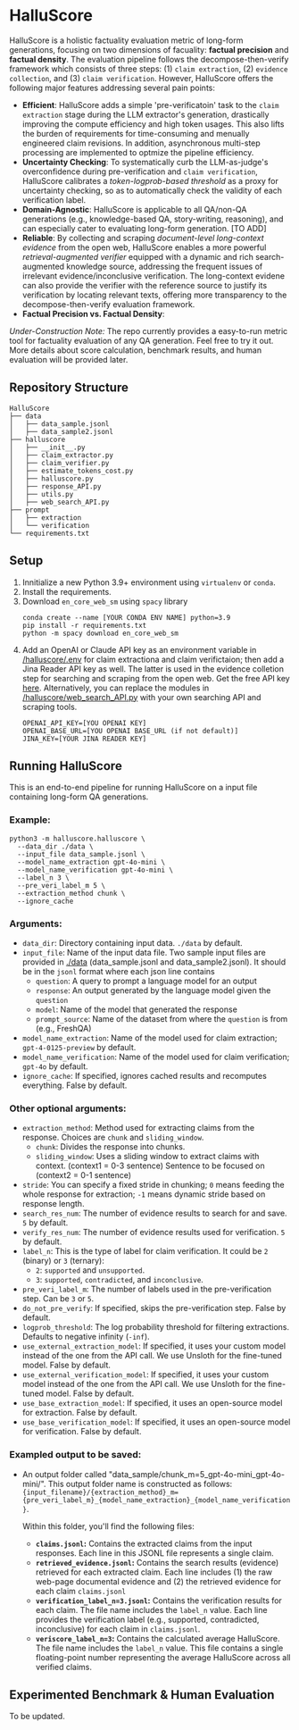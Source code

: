 
# HalluScore

HalluScore is a holistic factuality evaluation metric of long-form generations, focusing on two dimensions of facuality: **factual precision** and **factual density**. The evaluation pipeline follows the decompose-then-verify framework which consists of three steps: (1) `claim extraction`, (2) `evidence collection`, and (3) `claim verification`. However, HalluScore offers the following major features addressing several pain points:

- **Efficient**: HalluScore adds a simple 'pre-verificatoin' task to the `claim extraction` stage during the LLM extractor's generation, drastically improving the compute efficiency and high token usages. This also lifts the burden of requirements for time-consuming and menually engineered claim revisions. In addition, asynchronous multi-step processing are implemented to optmize the pipeline efficiency.
- **Uncertainty Checking**: To systematically curb the LLM-as-judge's overconfidence during pre-verification and `claim verification`, HalluScore calibrates a *token-logprob-based threshold* as a proxy for uncertainty checking, so as to automatically check the validity of each verification label.
- **Domain-Agnostic**: HalluScore is applicable to all QA/non-QA generations (e.g., knowledge-based QA, story-writing, reasoning), and can especially cater to evaluating long-form generation. [TO ADD]
- **Reliable**: By collecting and scraping *document-level long-context evidence* from the open web, HalluScore enables a more powerful *retrieval-augmented verifier* equipped with a dynamic and rich search-augmented knowledge source, addressing the frequent issues of irrelevant evidence/inconclusive verification. The long-context evidene can also provide the verifier with the reference source to justify its verification by locating relevant texts, offering more transparency to the decompose-then-verify evaluation framework.
- **Factual Precision vs. Factual Density**:

*Under-Construction Note:* The repo currently provides a easy-to-run metric tool for factuality evaluation of any QA generation. Feel free to try it out. More details about score calculation, benchmark results, and human evaluation will be provided later.

## Repository Structure
```
HalluScore
├── data
│   ├── data_sample.jsonl
│   ├── data_sample2.jsonl
├── halluscore
│   ├── __init__.py
│   ├── claim_extractor.py
│   ├── claim_verifier.py
│   ├── estimate_tokens_cost.py
│   ├── halluscore.py
│   ├── response_API.py
│   ├── utils.py
│   ├── web_search_API.py
├── prompt
│   ├── extraction
│   └── verification
└── requirements.txt
```

## Setup
1. Innitialize a new Python 3.9+ environment using `virtualenv` or `conda`.
2. Install the requirements.
3. Download `en_core_web_sm` using `spacy` library
    ```
    conda create --name [YOUR CONDA ENV NAME] python=3.9
    pip install -r requirements.txt
    python -m spacy download en_core_web_sm
    ```
4. Add an OpenAI or Claude API key as an environment variable in [/halluscore/.env](/halluscore/.env) for claim extractiona and claim verifictaion; then add a Jina Reader API key as well. The latter is used in the evidence colletion step for searching and scraping from the open web. Get the free API key [here](https://jina.ai/reader). Alternatively, you can replace the modules in [/halluscore/web_search_API.py](/halluscore/web_search_API.py) with your own searching API and scraping tools.
    ```
    OPENAI_API_KEY=[YOU OPENAI KEY]
    OPENAI_BASE_URL=[YOU OPENAI BASE_URL (if not default)]
    JINA_KEY=[YOUR JINA READER KEY]
    ```


## Running HalluScore
This is an end-to-end pipeline for running HalluScore on a input file containing long-form QA generations.

### Example:
```
python3 -m halluscore.halluscore \
  --data_dir ./data \
  --input_file data_sample.jsonl \
  --model_name_extraction gpt-4o-mini \
  --model_name_verification gpt-4o-mini \
  --label_n 3 \
  --pre_veri_label_m 5 \
  --extraction_method chunk \
  --ignore_cache
```
### Arguments:

* `data_dir`: Directory containing input data. `./data` by default.
* `input_file`: Name of the input data file. Two sample input files are provided in [./data](./data) (data_sample.jsonl and data_sample2.jsonl). It should be in the `jsonl` format where each json line contains
    * `question`: A query to prompt a language model for an output
    * `response`: An output generated by the language model given the `question`
    * `model`: Name of the model that generated the response
    * `prompt_source`: Name of the dataset from where the `question` is from (e.g., FreshQA)
* `model_name_extraction`: Name of the model used for claim extraction; `gpt-4-0125-preview` by default.
* `model_name_verification`: Name of the model used for claim verification; `gpt-4o` by default.
* `ignore_cache`: If specified, ignores cached results and recomputes everything. False by default.

### Other optional arguments:

* `extraction_method`: Method used for extracting claims from the response. Choices are `chunk` and `sliding_window`.
    * `chunk`: Divides the response into chunks.
    * `sliding_window`: Uses a sliding window to extract claims with context. (context1 = 0-3 sentence) <SOS>Sentence to be focused on<EOS> (context2 = 0-1 sentence)
* `stride`: You can specify a fixed stride in chunking; `0` means feeding the whole response for extraction; `-1` means dynamic stride based on response length.
* `search_res_num`: The number of evidence results to search for and save. `5` by default.
* `verify_res_num`: The number of evidence results used for verification. `5` by default.
* `label_n`: This is the type of label for claim verification. It could be `2` (binary) or `3` (ternary):
    * `2`: `supported` and `unsupported`.
    * `3`: `supported`, `contradicted`, and `inconclusive`.
* `pre_veri_label_m`: The number of labels used in the pre-verification step. Can be `3` or `5`.
* `do_not_pre_verify`: If specified, skips the pre-verification step. False by default.
* `logprob_threshold`: The log probability threshold for filtering extractions. Defaults to negative infinity (`-inf`).
* `use_external_extraction_model`: If specified, it uses your custom model instead of the one from the API call. We use Unsloth for the fine-tuned model. False by default.
* `use_external_verification_model`: If specified, it uses your custom model instead of the one from the API call. We use Unsloth for the fine-tuned model. False by default.
* `use_base_extraction_model`: If specified, it uses an open-source model for extraction. False by default.
* `use_base_verification_model`: If specified, it uses an open-source model for verification. False by default.


### Exampled output to be saved:
*   An output folder called "data_sample/chunk_m=5_gpt-4o-mini_gpt-4o-mini/". This output folder name is constructed as follows: `{input_filename}/{extraction_method}_m={pre_veri_label_m}_{model_name_extraction}_{model_name_verification}`.

    Within this folder, you'll find the following files:

    *   **`claims.jsonl`:** Contains the extracted claims from the input responses. Each line in this JSONL file represents a single claim.
    *   **`retrieved_evidence.jsonl`:** Contains the search results (evidence) retrieved for each extracted claim. Each line includes (1) the raw web-page documental evidence and (2) the retrieved evidence for each claim `claims.jsonl`
    *   **`verification_label_n=3.jsonl`:** Contains the verification results for each claim. The file name includes the `label_n` value. Each line provides the verification label (e.g., supported, contradicted, inconclusive) for each claim in `claims.jsonl`.
    *   **`veriscore_label_n=3`:** Contains the calculated average HalluScore. The file name includes the `label_n` value. This file contains a single floating-point number representing the average HalluScore across all verified claims.




## Experimented Benchmark & Human Evaluation

To be updated.
